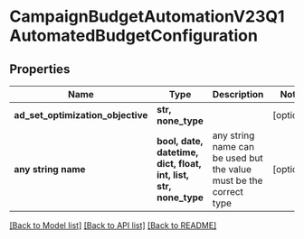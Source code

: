 # CampaignBudgetAutomationV23Q1AutomatedBudgetConfiguration


## Properties
Name | Type | Description | Notes
------------ | ------------- | ------------- | -------------
**ad_set_optimization_objective** | **str, none_type** |  | [optional] 
**any string name** | **bool, date, datetime, dict, float, int, list, str, none_type** | any string name can be used but the value must be the correct type | [optional]

[[Back to Model list]](../README.md#documentation-for-models) [[Back to API list]](../README.md#documentation-for-api-endpoints) [[Back to README]](../README.md)


